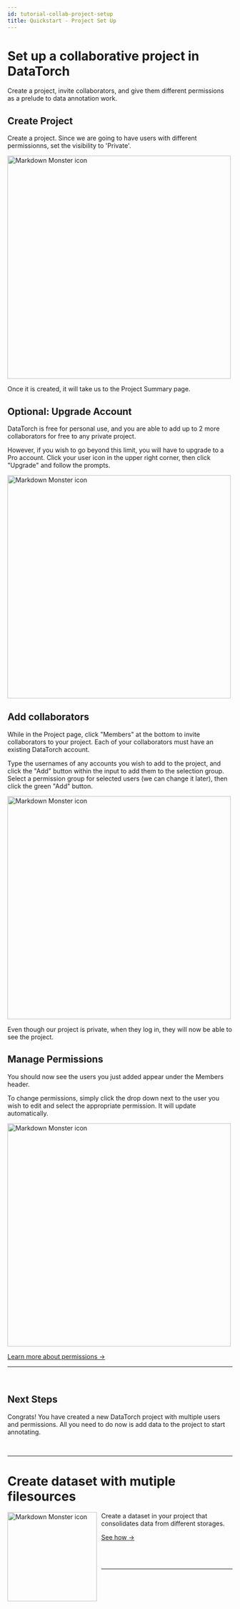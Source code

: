 ```yaml
---
id: tutorial-collab-project-setup
title: Quickstart - Project Set Up
---
```


# Set up a collaborative project in DataTorch

Create a project, invite collaborators, and give them different permissions as a prelude to data annotation work.

## Create Project

Create a project. Since we are going to have users with different permissionns, set the visibility to 'Private'.

<img src="/figures/getting-started/create-project.png"
    width="500px"
     alt="Markdown Monster icon" />

Once it is created, it will take us to the Project Summary page.

## Optional: Upgrade Account

DataTorch is free for personal use, and you are able to add up to 2 more collaborators for free to any private project.

However, if you wish to go beyond this limit, you will have to upgrade to a Pro account. Click your user icon in the upper right corner, then click "Upgrade" and follow the prompts.

<img src="/figures/getting-started/create-project.png"
    width="500px"
     alt="Markdown Monster icon" />

## Add collaborators

While in the Project page, click "Members" at the bottom to invite collaborators to your project.
Each of your collaborators must have an existing DataTorch account. 

Type the usernames of any accounts you wish to add to the project, and click the "Add" button within the input to add them to the selection group. Select a permission group for selected users (we can change it later), then click the green "Add" button.

<img src="/figures/getting-started/create-project.png"
    width="500px"
     alt="Markdown Monster icon" />

Even though our project is private, when they log in, they will now be able to see the project.

## Manage Permissions

You should now see the users you just added appear under the Members header.

To change permissions, simply click the drop down next to the user you wish to edit and select the appropriate permission.
It will update automatically.

<img src="/figures/getting-started/create-project.png"
    width="500px"
     alt="Markdown Monster icon" />

[Learn more about permissions →](/)

<hr>

<br>

## Next Steps

Congrats! You have created a new DataTorch project with multiple users and permissions. All you need to do now is add data to the project to start annotating.

<br />

---

# Create dataset with mutiple filesources
<img src="/figures/getting-started/create-project.png"
    width="200px"
     alt="Markdown Monster icon"
     style="float: left; margin-right: 10px;" />

Create a dataset in your project that consolidates data from different storages.

[See how →](/tutorial-data-setup)

<br/>

<br/>

---

<br/>

<br/>